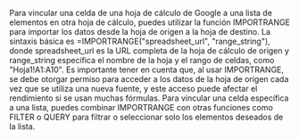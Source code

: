 Para vincular una celda de una hoja de cálculo de Google a una lista de elementos en otra hoja de cálculo, puedes utilizar la función IMPORTRANGE para importar los datos desde la hoja de origen a la hoja de destino.
 La sintaxis básica es =IMPORTRANGE("spreadsheet_url", "range_string"), donde spreadsheet_url es la URL completa de la hoja de cálculo de origen y range_string especifica el nombre de la hoja y el rango de celdas, como "Hoja1!A1:A10".
 Es importante tener en cuenta que, al usar IMPORTRANGE, se debe otorgar permiso para acceder a los datos de la hoja de origen cada vez que se utiliza una nueva fuente, y este acceso puede afectar el rendimiento si se usan muchas fórmulas.
 Para vincular una celda específica a una lista, puedes combinar IMPORTRANGE con otras funciones como FILTER o QUERY para filtrar o seleccionar solo los elementos deseados de la lista.